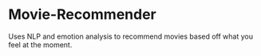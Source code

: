 # Movie-Recommender
Uses NLP and emotion analysis to recommend movies based off what you feel at the moment. 
